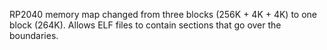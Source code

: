 RP2040 memory map changed from three blocks (256K + 4K + 4K) to one block (264K). Allows ELF files to contain sections that go over the boundaries.
